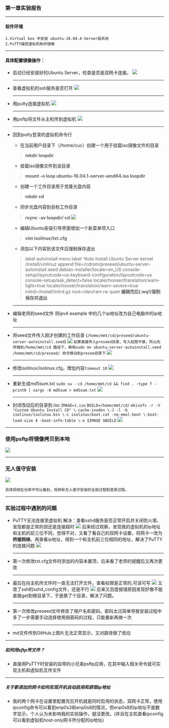 ### 第一章实验报告

**********

#### 软件环境

    1.Virtual box 中安装 ubuntu-18.04.4-Server版系统
    2.PuTTY操控虚拟机制作镜像

**********
#### 具体配置镜像操作：

+ 启动已经安装好的Ubuntu Server，检查是否是双网卡连接。
    ![](./img/1.png)

    ---
+ 查看虚拟机的ssh服务是否打开
   ![](./img/4.PNG)

    ---
+ 用putty连接虚拟机
    ![](./img/6.PNG)

    ---
+ 用psftp将文件从主机传到虚拟机
   ![](./img/5.PNG)

    ---
+ 回到putty登录的虚拟机命令行
    * 在当前用户目录下（/home/cuc）创建一个用于挂载iso镜像文件的目录
    >**mkdir loopdir**

    + 挂载iso镜像文件到该目录
    >**mount -o loop ubuntu-16.04.1-server-amd64.iso loopdir**

    + 创建一个工作目录用于克隆光盘内容
    >**mkdir cd**
 
    + 同步光盘内容到目标工作目录
    >**rsync -av loopdir/ cd
    ![](./img/7.PNG)**

    + 编辑Ubuntu安装引导界面增加一个新菜单项入口
    >**vim isolinux/txt.cfg**

    + 添加以下内容到该文件后强制保存退出
    >label autoinstall
  menu label ^Auto Install Ubuntu Server
  kernel /install/vmlinuz
  append  file=/cdrom/preseed/ubuntu-server-autoinstall.seed debian-installer/locale=en_US console-setup/layoutcode=us keyboard-configuration/layoutcode=us console-setup/ask_detect=false localechooser/translation/warn-light=true localechooser/translation/warn-severe=true initrd=/install/initrd.gz root=/dev/ram rw quiet
    **编辑完后(:wq!)强制保存并退出**

    ---
+ 编辑老师的seed文件
将ipv4 example 中的几个ip地址改为自己电脑中的ip地址
  
  ---
+ 将seed文件传入刚才创建的工作目录
    (```/home/mmt/cd/preseed/ubuntu-server-autoinstall.seed```)
    ![](./img/9.PNG)
    ```如果直接传入preseed目录，写入权限不够，所以先传输到/home/mmt/cd 路径下，再用sudo mv ubuntu-server-autoinstall.seed /home/mmt/cd/preseed/ 命令移动到presee目录下```
    ![](./img/10.PNG)

    ---
+ 修改isolinux/isolinux.cfg，增加内容```timeout 10```
   ![](./img/11.PNG)

    ---
+ 重新生成md5sum.txt
    ```sudo su -```
    ```cd /home/mmt/cd && find . -type f -print0 | xargs -0 md5sum > md5sum.txt```
    ![](./img/12.PNG)

    ---
+  封闭改动后的目录到.iso
    ```IMAGE=1.iso```
    ```BUILD=/home/mmt/cd/```
    ```mkisofs -r -V "Custom Ubuntu Install CD" \-cache-inodes \-J -l -b isolinux/isolinux.bin \-c isolinux/boot.cat -no-emul-boot \-boot-load-size 4 -boot-info-table \-o $IMAGE $BUILD```
    ![](./img/13.PNG)

---------
### 使用psftp将镜像拷贝到本地
![](./img/16.PNG)

*********

### 无人值守安装
![](./img/17.PNG)

    具体视频在仓库中可以看到，视频有无人值守安装的全部过程和登录过程。

------
### 实验过程中遇到的问题

+ PuTTY无法连接至虚拟机
    解决：查看sshd服务是否正常开启并关闭防火墙，发现都是正常的但还是连接超时
    ![](./img/4.PNG)
    后来经过观察，发现我的虚拟机的ip地址和主机的前三位不同，觉得不对，又看了看自己的双网卡设置，将网卡一改为**桥接网络**，再查看ip地址，得到一个和主机前三位相同的地址，解决了PuTTY的连接问题
        ![](./img/8.PNG)

    ----
+ 第一次修改txt.cfg文件时添加的内容未置顶，后来看了老师的提醒后又再次更改

    ----
+ 最后在向主机传文件时一直无法打开文件，查看权限是正常的,可读可写
    ![](./img/14.PNG)
    又改了ssh的sshd_config文件，还是不行
    ![](./img/15.PNG)
    后来又百度报错原因发现好像不能直接get到根目录下，于是换了个目录，解决了问题。

    -----

+ 第一次修改preseed文件修改了用户名和密码，密码太过简单导致安装过程中多了一步需要手动选择使用弱密码的过程，只能重新再做一次

    ---
+ md文件传到GitHub上图片无法正常显示，又对路径做了改动


--------
##### 如何用sftp传文件？
+ 直接用PuTTY时安装的自带的小兄弟psftp应用，在其中输入相关命令就可实现主机和虚拟机互传文件

-------

##### 关于新添加的网卡如何实现开机自动启用和获取ip地址
+ 我的两个网卡在设置里配置完后开机就是同时启用的状态，双网卡正常，使用ipconfig命令可以看到enp0s3和enp0s8的情况，但enp0s8的ip地址不是数字显示，个人认为未影响我的实验操作，就没更改。(并且在主机查看ipconfig可以看到虚拟机host-only网卡所分配的ip地址)